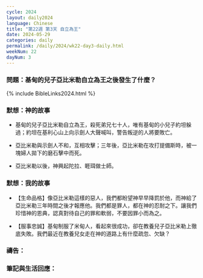 ```yaml
---
cycle: 2024
layout: daily2024
language: Chinese
title: "第22週 第3天 自立為王"
date: 2024-05-29
categories: daily
permalink: /daily/2024/wk22-day3-daily.html
weekNum: 22
dayNum: 3
---
```


### 問題：基甸的兒子亞比米勒自立為王之後發生了什麼？

{% include BibleLinks2024.html %}

### 默想：神的故事 
+ 基甸的兒子亞比米勒自立為王，殺死弟兄七十人，唯有基甸的小兒子約坦躲過；約坦在基利心山上向示劍人大聲喊叫，警告叛逆的人將要敗亡。

+ 亞比米勒與示劍人不和，互相攻擊；三年後，亞比米勒在攻打提備斯時，被一塊婦人拋下的磨石擊中而死。

+ 亞比米勒以後，神興起陀拉、睚珥做士師。

### 默想：我的故事 
+ 【生命品格】像亞比米勒這樣的惡人，我們都盼望神早早降罰於他，而神給了亞比米勒三年時間之後才報應他。我們都是罪人，都在神的忍耐之下。讓我們珍惜神的恩典，認真對待自己的罪和軟弱，不要因罪小而為之。

+ 【服事忠誠】基甸制服了米甸人，看起來很成功，卻在教養兒子亞比米勒上徹底失敗。我們最近在教養兒女走在神的道路上有什麼疏忽、欠缺？

### 禱告：

### 筆記與生活回應：
